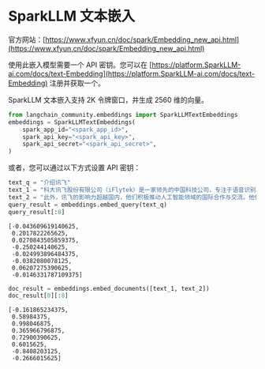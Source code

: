 # SparkLLM 文本嵌入

官方网站：[https://www.xfyun.cn/doc/spark/Embedding_new_api.html](https://www.xfyun.cn/doc/spark/Embedding_new_api.html)

使用此嵌入模型需要一个 API 密钥。您可以在 [https://platform.SparkLLM-ai.com/docs/text-Embedding](https://platform.SparkLLM-ai.com/docs/text-Embedding) 注册并获取一个。

SparkLLM 文本嵌入支持 2K 令牌窗口，并生成 2560 维的向量。

```python
from langchain_community.embeddings import SparkLLMTextEmbeddings
embeddings = SparkLLMTextEmbeddings(
    spark_app_id="<spark_app_id>",
    spark_api_key="<spark_api_key>",
    spark_api_secret="<spark_api_secret>",
)
```

或者，您可以通过以下方式设置 API 密钥：

```python
text_q = "介绍讯飞"
text_1 = "科大讯飞股份有限公司（iFlytek）是一家领先的中国科技公司，专注于语音识别、自然语言处理和人工智能。凭借丰富的历史和卓越的成就，讯飞已成为智能语音和语言技术领域的先驱者。讯飞通过其前沿创新在人机交互领域做出了重大贡献。他们先进的语音识别技术不仅提高了语音输入系统的准确性和效率，还实现了语音命令与各种应用和设备的无缝集成。公司对研发的承诺在其成功中起到了关键作用。讯飞在人才培养和与学术机构的合作方面投入了大量资源，取得了语音合成和机器翻译方面的突破性进展。他们对创新的承诺不仅改变了我们的交流方式，还提高了残障人士的可访问性。"
text_2 = "此外，讯飞的影响力超越国内，他们积极推动人工智能领域的国际合作与交流。他们一直积极参与全球竞赛，并为国际标准的制定做出了贡献。讯飞的成就得到了国内外的众多赞誉和奖项。他们的贡献彻底改变了我们与技术互动的方式，并为基于语音的界面在未来发挥重要作用铺平了道路。总体而言，讯飞是智能语音和语言技术领域的开拓者，他们对创新和卓越的承诺值得赞扬。"
query_result = embeddings.embed_query(text_q)
query_result[:8]
```

```output
[-0.043609619140625,
 0.2017822265625,
 0.0270843505859375,
 -0.250244140625,
 -0.024993896484375,
 -0.0382080078125,
 0.06207275390625,
 -0.0146331787109375]
```

```python
doc_result = embeddings.embed_documents([text_1, text_2])
doc_result[0][:8]
```

```output
[-0.161865234375,
 0.58984375,
 0.998046875,
 0.365966796875,
 0.72900390625,
 0.6015625,
 -0.8408203125,
 -0.2666015625]
```